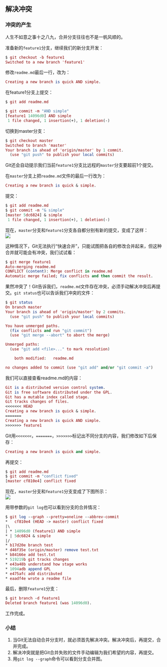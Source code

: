 ## 解决冲突

### 冲突的产生

人生不如意之事十之八九，合并分支往往也不是一帆风顺的。

准备新的`feature1`分支，继续我们的新分支开发：

```mac
$ git checkout -b feature1
Switched to a new branch 'feature1'
```

修改`readme.md`最后一行，改为：

```mac
Creating a new branch is quick AND simple.
```

在feature1分支上提交：

```mac
$ git add readme.md

$ git commit -m "AND simple"
[feature1 14096d0] AND simple
 1 file changed, 1 insertion(+), 1 deletion(-)
```

切换到master分支：

```mac
$ git checkout master
Switched to branch 'master'
Your branch is ahead of 'origin/master' by 1 commit.
  (use "git push" to publish your local commits)
```

Git还会自动提示我们当前`feature1`分支比远程的`master`分支要超前1个提交。

在`master`分支上把`readme.md`文件的最后一行改为：

```mac
Creating a new branch is quick & simple.
```

提交：

```mac
$ git add readme.md 
$ git commit -m "& simple"
[master 5dc6824] & simple
 1 file changed, 1 insertion(+), 1 deletion(-)
```

现在，`master`分支和`feature1`分支各自都分别有新的提交，变成了这样：  
![](https://cdn.liaoxuefeng.com/cdn/files/attachments/001384909115478645b93e2b5ae4dc78da049a0d1704a41000/0)

这种情况下，Git无法执行“快速合并”，只能试图把各自的修改合并起来，但这种合并就可能会有冲突，我们试试看：

```mac
$ git merge feature1
Auto-merging readme.md
CONFLICT (content): Merge conflict in readme.md
Automatic merge failed; fix conflicts and then commit the result.
```

果然冲突了！Git告诉我们，`readme.md`文件存在冲突，必须手动解决冲突后再提交。`git status`也可以告诉我们冲突的文件：

```mac
$ git status
On branch master
Your branch is ahead of 'origin/master' by 2 commits.
  (use "git push" to publish your local commits)

You have unmerged paths.
  (fix conflicts and run "git commit")
  (use "git merge --abort" to abort the merge)

Unmerged paths:
  (use "git add <file>..." to mark resolution)

    both modified:   readme.md

no changes added to commit (use "git add" and/or "git commit -a")
```

我们可以直接查看readme.md的内容：

```mac
Git is a distributed version control system.
Git is free software distributed under the GPL.
Git has a mutable index called stage.
Git tracks changes of files.
<<<<<<< HEAD
Creating a new branch is quick & simple.
=======
Creating a new branch is quick AND simple.
>>>>>>> feature1
```

Git用`<<<<<<<`，`=======`，`>>>>>>>`标记出不同分支的内容，我们修改如下后保存：

```mac
Creating a new branch is quick and simple.
```

再提交：

```mac
$ git add readme.md 
$ git commit -m "conflict fixed"
[master cf810e4] conflict fixed
```

现在，`master`分支和`feature1`分支变成了下图所示：  
![](https://cdn.liaoxuefeng.com/cdn/files/attachments/00138490913052149c4b2cd9702422aa387ac024943921b000/0)

用带参数的`git log`也可以看到分支的合并情况：

```mac
$ git log --graph --pretty=oneline --abbrev-commit
*   cf810e4 (HEAD -> master) conflict fixed
|\  
| * 14096d0 (feature1) AND simple
* | 5dc6824 & simple
|/  
* b17d20e branch test
* d46f35e (origin/master) remove test.txt
* b84166e add test.txt
* 519219b git tracks changes
* e43a48b understand how stage works
* 1094adb append GPL
* e475afc add distributed
* eaadf4e wrote a readme file
```

最后，删除`feature1`分支：

```mac
$ git branch -d feature1
Deleted branch feature1 (was 14096d0).
```

工作完成。

### 小结

1. 当Git无法自动合并分支时，就必须首先解决冲突。解决冲突后，再提交，合并完成。
2. 解决冲突就是把Git合并失败的文件手动编辑为我们希望的内容，再提交。
3. 用`git log --graph`命令可以看到分支合并图。



